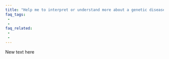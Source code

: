 ```yaml
---
title: "Help me to interpret or understand more about a genetic disease diagnosis."
faq_tags:
 -
 -
faq_related:
 -
 -
---
```


New text here
